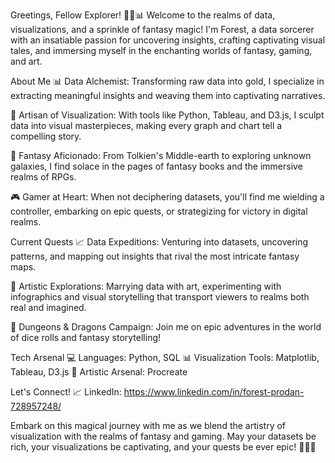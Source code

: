 
Greetings, Fellow Explorer! 🌌🎨📊
Welcome to the realms of data, visualizations, and a sprinkle of fantasy magic! I'm Forest, a data sorcerer with an insatiable passion for uncovering insights, crafting captivating visual tales, and immersing myself in the enchanting worlds of fantasy, gaming, and art.

About Me
📊 Data Alchemist: Transforming raw data into gold, I specialize in extracting meaningful insights and weaving them into captivating narratives.

🎨 Artisan of Visualization: With tools like Python, Tableau, and D3.js, I sculpt data into visual masterpieces, making every graph and chart tell a compelling story.

🌟 Fantasy Aficionado: From Tolkien's Middle-earth to exploring unknown galaxies, I find solace in the pages of fantasy books and the immersive realms of RPGs.

🎮 Gamer at Heart: When not deciphering datasets, you'll find me wielding a controller, embarking on epic quests, or strategizing for victory in digital realms.

Current Quests
📈 Data Expeditions: Venturing into datasets, uncovering patterns, and mapping out insights that rival the most intricate fantasy maps.

🎨 Artistic Explorations: Marrying data with art, experimenting with infographics and visual storytelling that transport viewers to realms both real and imagined.

🐉 Dungeons & Dragons Campaign: Join me on epic adventures in the world of dice rolls and fantasy storytelling!

Tech Arsenal
💻 Languages: Python, SQL
📊 Visualization Tools: Matplotlib, Tableau, D3.js
🎨 Artistic Arsenal: Procreate

Let's Connect!
📈 LinkedIn: https://www.linkedin.com/in/forest-prodan-728957248/

Embark on this magical journey with me as we blend the artistry of visualization with the realms of fantasy and gaming. May your datasets be rich, your visualizations be captivating, and your quests be ever epic! 🚀🔮✨
